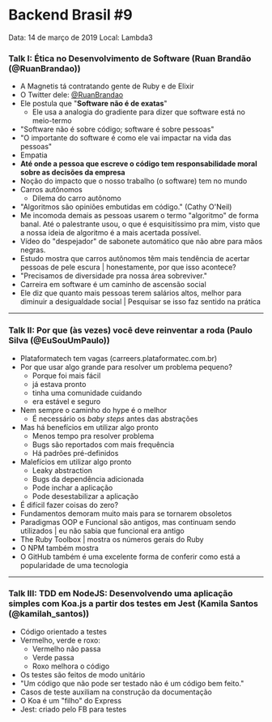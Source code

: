 # Backend Brasil #9

Data: 14 de março de 2019
Local: Lambda3

### Talk I: Ética no Desenvolvimento de Software (Ruan Brandão (@RuanBrandao))

- A Magnetis tá contratando gente de Ruby e de Elixir
- O Twitter dele: [@RuanBrandao](https://twitter.com/RuanBrandao)
- Ele postula que "**Software não é de exatas**"
    - Ele usa a analogia do gradiente para dizer que software está no meio-termo
- "Software não é sobre código; software é sobre pessoas"
- "O importante do software é como ele vai impactar na vida das pessoas"
- Empatia
- **Até onde a pessoa que escreve o código tem responsabilidade moral sobre as decisões da empresa**
- Noção do impacto que o nosso trabalho (o software) tem no mundo
- Carros autônomos
    - Dilema do carro autônomo
- "Algoritmos são opiniões embutidas em código." (Cathy O'Neil)
- Me incomoda demais as pessoas usarem o termo "algoritmo" de forma banal. Até o palestrante usou, o que é esquisitíssimo pra mim, visto que a nossa ideia de algoritmo é a mais acertada possível.
- Vídeo do "despejador" de sabonete automático que não abre para mãos negras.
- Estudo mostra que carros autônomos têm mais tendência de acertar pessoas de pele escura | honestamente, por que isso acontece?
- "Precisamos de diversidade pra nossa área sobreviver."
- Carreira em software é um caminho de ascensão social
- Ele diz que quanto mais pessoas terem salários altos, melhor para diminuir a desigualdade social | Pesquisar se isso faz sentido na prática

---

### Talk II: Por que (às vezes) você deve reinventar a roda (Paulo Silva  (@EuSouUmPaulo))

- Plataformatech tem vagas (carreers.plataformatec.com.br)
- Por que usar algo grande para resolver um problema pequeno?
    - Porque foi mais fácil
    - já estava pronto
    - tinha uma comunidade cuidando
    - era estável e seguro
- Nem sempre o caminho do hype é o melhor
    - É necessário os *baby steps* antes das abstrações
- Mas há benefícios em utilizar algo pronto
    - Menos tempo pra resolver problema
    - Bugs são reportados com mais frequência
    - Há padrões pré-definidos
- Malefícios em utilizar algo pronto
    - Leaky abstraction
    - Bugs da dependência adicionada
    - Pode inchar a aplicação
    - Pode desestabilizar a aplicação
- É difícil fazer coisas do zero?
- Fundamentos demoram muito mais para se tornarem obsoletos
- Paradigmas OOP e Funcional são antigos, mas continuam sendo utilizados | eu não sabia que funcional era antigo
- The Ruby Toolbox | mostra os números gerais do Ruby
- O NPM também mostra
- O GitHub também é uma excelente forma de conferir como está a popularidade de uma tecnologia

---

### Talk III: TDD em NodeJS: Desenvolvendo uma aplicação simples com Koa.js a partir dos testes em Jest (Kamila Santos (@kamilah_santos))

- Código orientado a testes
- Vermelho, verde e roxo:
    - Vermelho não passa
    - Verde passa
    - Roxo melhora o código
- Os testes são feitos de modo unitário
- "Um código que não pode ser testado não é um código bem feito."
- Casos de teste auxiliam na construção da documentação
- O Koa é um "filho" do Express
- Jest: criado pelo FB para testes